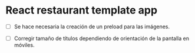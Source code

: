 # React restaurant template app

- [ ] Se hace necesaria la creación de un preload para las imágenes.

- [ ] Corregir tamaño de títulos dependiendo de orientación de la pantalla en móviles.